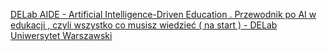 [DELab AIDE - Artificial Intelligence-Driven Education . Przewodnik po AI w edukacji , czyli wszystko co musisz wiedzieć ( na start ) - DELab Uniwersytet Warszawski](https://qi.tc/qi/113744)